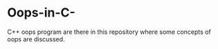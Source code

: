 # Oops-in-C-
C++ oops program are there in this repository where some concepts of oops are discussed.
